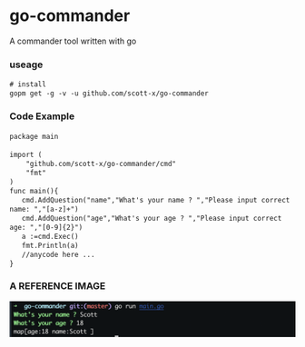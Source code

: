 # go-commander
A commander tool written with go

### useage
```
# install
gopm get -g -v -u github.com/scott-x/go-commander
```
### Code Example
```
package main

import (
	"github.com/scott-x/go-commander/cmd"
	"fmt"
)
func main(){
   cmd.AddQuestion("name","What's your name ? ","Please input correct name: ","[a-z]+")
   cmd.AddQuestion("age","What's your age ? ","Please input correct age: ","[0-9]{2}")
   a :=cmd.Exec()
   fmt.Println(a) 
   //anycode here ...
}   

```
### A REFERENCE IMAGE
![](./imgs/1.png)
